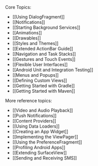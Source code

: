 Core Topics:

* [[Using DialogFragment]]
* [[Notifications]]
* [[Starting Background Services]]
* [[Animations]]
* [[Drawables]]
* [[Styles and Themes]]
* [[Extended ActionBar Guide]]
* [[Navigation and Task Stacks]]
* [[Gestures and Touch Events]]
* [[Flexible User Interfaces]]
* [[Android Unit and Integration Testing]]
* [[Menus and Popups]]
* [[Defining Custom Views]]
* [[Getting Started with Gradle]]
* [[Getting Started with Maven]]

More reference topics:

* [[Video and Audio Playback]]
* [[Push Notifications]]
* [[Content Providers]]
* [[Using Data Loaders]]
* [[Creating an App Widget]]
* [[Implementing the ViewPager]]
* [[Using the PreferenceFragment]]
* [[Profiling Android Apps]]
* [[Extending SurfaceView]]
* [[Sending and Receiving SMS]]